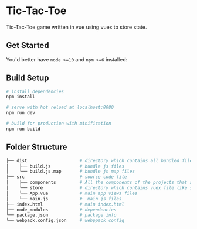 # Tic-Tac-Toe

Tic-Tac-Toe game written in vue using vuex to store state.

## Get Started

You'd better have `node >=10` and `npm >=6` installed:

## Build Setup

```bash
# install dependencies
npm install

# serve with hot reload at localhost:8080
npm run dev

# build for production with minification
npm run build
```

## Folder Structure

```bash
├── dist                    # directory which contains all bundled files
│    ├── build.js           # bundle js files
│    └── build.js.map       # bundle js map files
├── src                     # source code file
│    ├── components         # All the components of the projects that are not the main views
│    └── store              # directory which contains vuex file like state, actions or mutations
│    └── App.vue            # main app views files
│    └── main.js            #  main js files
├── index.html              # main index.html
├── node_modules            # dependencies
└── package.json            # package info
└── webpack.config.json     # webppack config
```
